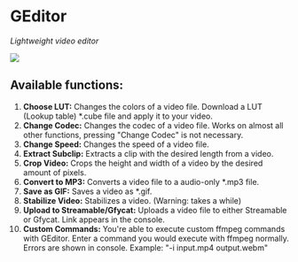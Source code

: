 # GEditor
*Lightweight video editor*

![](https://i.imgur.com/HwEqMCI.png)

## Available functions:
1. **Choose LUT:** Changes the colors of a video file. Download a LUT (Lookup table) *.cube file and apply it to your video.  
2. **Change Codec:** Changes the codec of a video file. Works on almost all other functions, pressing "Change Codec" is not necessary.  
3. **Change Speed:** Changes the speed of a video file.  
4. **Extract Subclip:** Extracts a clip with the desired length from a video.  
5. **Crop Video:** Crops the height and width of a video by the desired amount of pixels.  
6. **Convert to MP3:** Converts a video file to a audio-only *.mp3 file.  
7. **Save as GIF:** Saves a video as *.gif.  
8. **Stabilize Video:** Stabilizes a video. (Warning: takes a while)  
9. **Upload to Streamable/Gfycat:** Uploads a video file to either Streamable or Gfycat. Link appears in the console.  
10. **Custom Commands:** You're able to execute custom ffmpeg commands with GEditor. Enter a command you would execute with ffmpeg normally. Errors are shown in console. Example: "-i input.mp4 output.webm"  
